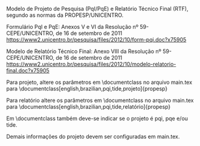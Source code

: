 Modelo de Projeto de Pesquisa (PqI/PqE) e Relatório Técnico Final (RTF), segundo as normas da PROPESP/UNICENTRO.

Formulário PqI e PqE: Anexos V e VI da Resolução nº 59-CEPE/UNICENTRO, de 16 de setembro de 2011
https://www2.unicentro.br/pesquisa/files/2012/10/form-pqi.doc?x75905

Modelo de Relatório Técnico Final: Anexo VIII da Resolução nº 59-CEPE/UNICENTRO, de 16 de setembro de 2011
https://www2.unicentro.br/pesquisa/files/2012/10/modelo-relatorio-final.doc?x75905

Para projeto, altere os parâmetros em \documentclass no arquivo main.tex para \documentclass[english,brazilian,pqi,tide,projeto]{propesp}

Para relatório altere os parâmetros em \documentclass no arquivo main.tex para \documentclass[english,brazilian,pqi,tide,relatório]{propesp}

Em \documentclass também deve-se indicar se o projeto é pqi, pqe e/ou tide.

Demais informações do projeto devem ser configuradas em main.tex.